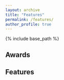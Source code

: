 ```yaml
---
layout: archive
title: "Features"
permalink: /features/
author_profile: true
---
```


{% include base_path %}

## Awards

## Features
